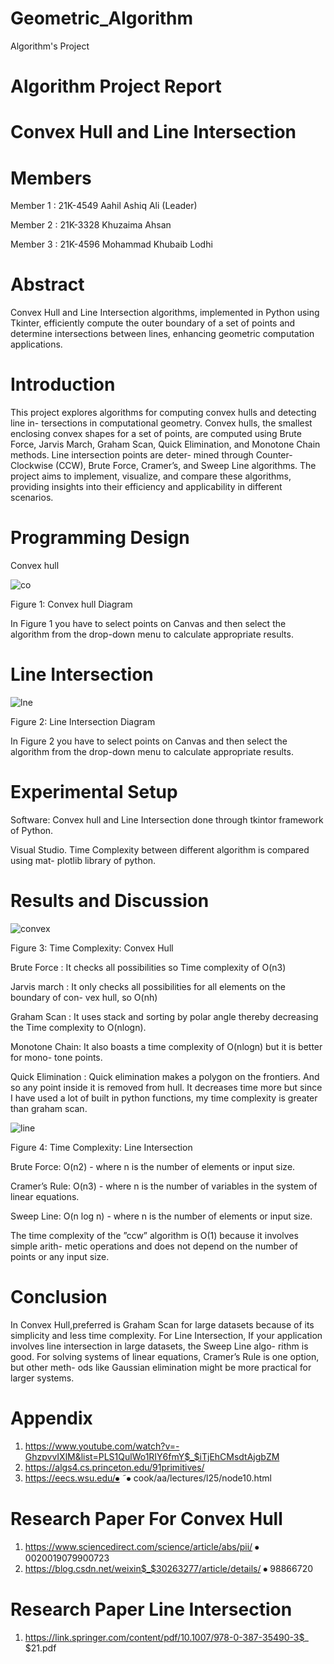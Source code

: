 # Geometric_Algorithm
Algorithm's Project


# Algorithm Project Report

# Convex Hull and Line Intersection


# Members
Member 1 : 21K-4549 Aahil Ashiq Ali (Leader) 

Member 2 : 21K-3328 Khuzaima Ahsan

Member 3 : 21K-4596 Mohammad Khubaib Lodhi

# Abstract
Convex Hull and Line Intersection algorithms, implemented in Python using Tkinter, efficiently compute the outer boundary of a set of points and determine intersections between lines, enhancing geometric computation applications.

# Introduction
This project explores algorithms for computing convex hulls and detecting line in- tersections in computational geometry. Convex hulls, the smallest enclosing convex shapes for a set of points, are computed using Brute Force, Jarvis March, Graham Scan, Quick Elimination, and Monotone Chain methods. Line intersection points are deter- mined through Counter-Clockwise (CCW), Brute Force, Cramer’s, and Sweep Line algorithms. The project aims to implement, visualize, and compare these algorithms, providing insights into their efficiency and applicability in different scenarios.

# Programming Design
Convex hull

 ![co](https://github.com/lodhikhubaib/Geometric_Algorithm/assets/88384068/9fe6317d-8d2c-4117-8901-202ae15a3b3a)

Figure 1: Convex hull Diagram



In Figure 1 you have to select points on Canvas and then select the algorithm from the drop-down menu to calculate appropriate results.

# Line Intersection

 ![lne](https://github.com/lodhikhubaib/Geometric_Algorithm/assets/88384068/477d0715-c08a-4365-8473-74aac64df92f)

Figure 2: Line Intersection Diagram

In Figure 2 you have to select points on Canvas and then select the algorithm from the drop-down menu to calculate appropriate results.

# Experimental Setup
Software: Convex hull and Line Intersection done through tkintor framework of Python. 

Visual Studio. Time Complexity between different algorithm is compared using mat- plotlib library of python.

# Results and Discussion

![convex](https://github.com/lodhikhubaib/Geometric_Algorithm/assets/88384068/3a1ecb4e-1b13-4c6a-a9a3-bffe7bb36269)

 
Figure 3: Time Complexity: Convex Hull



Brute Force : It checks all possibilities so Time complexity of O(n3)

Jarvis march : It only checks all possibilities for all elements on the boundary of con- vex hull, so O(nh)

Graham Scan : It uses stack and sorting by polar angle thereby decreasing the Time complexity to O(nlogn).

Monotone Chain: It also boasts a time complexity of O(nlogn) but it is better for mono- tone points.

Quick Elimination : Quick elimination makes a polygon on the frontiers. And so any point inside it is removed from hull. It decreases time more but since I have used a lot of built in python functions, my time complexity is greater than graham scan.

 ![line](https://github.com/lodhikhubaib/Geometric_Algorithm/assets/88384068/886d2ffb-9817-4aee-8d48-0a7821880345)

Figure 4: Time Complexity: Line Intersection

Brute Force: O(n2) - where n is the number of elements or input size.

Cramer’s Rule: O(n3) - where n is the number of variables in the system of linear equations.

Sweep Line: O(n log n) - where n is the number of elements or input size.

The time complexity of the ”ccw” algorithm is O(1) because it involves simple arith- metic operations and does not depend on the number of points or any input size.


# Conclusion
In Convex Hull,preferred is Graham Scan for large datasets because of its simplicity and less time complexity.
For Line Intersection,
If your application involves line intersection in large datasets, the Sweep Line algo- rithm is good.
For solving systems of linear equations, Cramer’s Rule is one option, but other meth- ods like Gaussian elimination might be more practical for larger systems.


# Appendix
1) https://www.youtube.com/watch?v=-GhzpvvIXlM&list=PLS1QulWo1RIY6fmY$_$iTjEhCMsdtAjgbZM
2) https://algs4.cs.princeton.edu/91primitives/
3) https://eecs.wsu.edu/⦁	˜⦁	cook/aa/lectures/l25/node10.html

# Research Paper For Convex Hull
1) https://www.sciencedirect.com/science/article/abs/pii/ ⦁	0020019079900723
2) https://blog.csdn.net/weixin$_$30263277/article/details/ ⦁	98866720

# Research Paper Line Intersection
1) https://link.springer.com/content/pdf/10.1007/978-0-387-35490-3$_
$21.pdf
